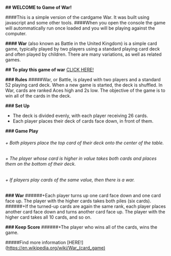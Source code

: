 **## WELCOME to Game of War!**

####This is a simple version of the cardgame War. It was built using javascript and some other tools.
####When you open the console the game will autommatically run once loaded and you will be playing against the computer.

**#### War** (also known as Battle in the United Kingdom) is a simple card game, typically played by two players using a standard playing card deck and often played by children. There are many variations, as well as related games.

**## To play this game of war** [CLICK HERE!](file:///Users/rafaelirangel/Library/sandbox/gameofwar/index.html)

**### Rules**
#####War, or Battle, is played with two players and a standard 52 playing card deck. When a new game is started, the deck is shuffled. In War, cards are ranked Aces high and 2s low. The objective of the game is to win all of the cards in the deck.

**### Set Up**
+ The deck is divided evenly, with each player receiving 26 cards. 
+ Each player places their deck of cards face down, in front of them.

**### Game Play**
###### + Both players place the top card of their deck onto the center of the table. 
###### + The player whose card is higher in value takes both cards and places them on the bottom of their deck. 
###### + If players play cards of the same value, then there is a war.

**### War**
######+Each player turns up one card face down and one card face up. The player with the higher cards takes both piles (six cards). 
######+If the turned-up cards are again the same rank, each player places another card face down and turns another card face up. The player with the higher card takes all 10 cards, and so on.

**### Keep Score**
######+The player who wins all of the cards, wins the game.


#####Find more information [HERE!](https://en.wikipedia.org/wiki/War_(card_game)
